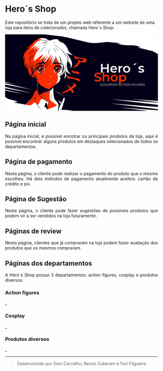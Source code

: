 # Hero´s Shop
Este repositório se trata de um projeto web referente a um website de uma loja para itens de colecionador, chamada Hero´s Shop.
<div align="center"><img src="CommonHeader/assets/images/banner.png"></div>

## Página inicial
<p align="justify">Na página inicial, é possível encotrar os principais produtos da loja, aqui é possível encontrar alguns produtos em destaques selecionados de todos os departamentos.</p>


## Página de pagamento
<p align=justify>Nesta página, o cliente pode realizar o pagamento do produto que o mesmo escolheu. Há dois métodos de pagamento atualmente aceitos: cartão de crédito e pix.</p>

## Página de Sugestão
<p align=justify>Nesta página, o cliente pode fazer sugestões de possíveis produtos que podem vir a ser vendidos na loja futuramente.</p>

## Páginas de review
<p align=justify>Nesta página, clientes que já compraram na loja podem fazer avaliação dos produtos que os mesmos compraram.</p>

## Páginas dos departamentos
<p align=justify>A Hero´s Shop possui 3 departamentos: action figures, cosplay e produtos diversos.</p>

### Action figures
_

### Cosplay
_

### Produtos diversos
_

---

> Desenvolvido por Davi Carvalho, Renzo Zukeram e Yuri Filgueira